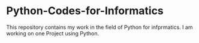 # Python-Codes-for-Informatics
This repository contains my work in the field of Python for infprmatics. I am working on one Project using Python. 
